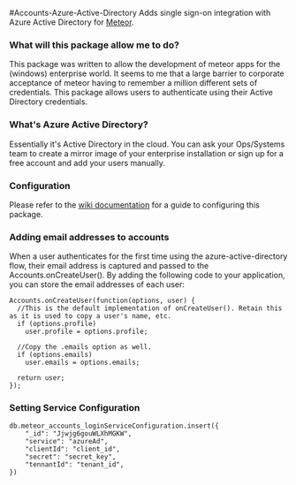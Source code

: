 #Accounts-Azure-Active-Directory
Adds single sign-on integration with Azure Active Directory for [Meteor](https://www.meteor.com/).

### What will this package allow me to do?
This package was written to allow the development of  meteor apps for the (windows) enterprise world. It seems to me that a large barrier to corporate acceptance of meteor having to remember a million different sets of credentials. This package allows users to authenticate using their Active Directory credentials.

### What's Azure Active Directory?
Essentially it's Active Directory in the cloud. You can ask your Ops/Systems team to create a mirror image of your enterprise installation or sign up for a free account and add your users manually.

### Configuration
Please refer to the [wiki documentation](https://github.com/Sornii/accounts-azure-active-directory/wiki/Getting-accounts-azure-active-directory-up-and-running) for a guide to configuring this package.

### Adding email addresses to accounts
When a user authenticates for the first time using the azure-active-directory flow, their email address is captured and passed to the Accounts.onCreateUser(). By adding the following code to your application, you can store the email addresses of each user:

    Accounts.onCreateUser(function(options, user) {
      //This is the default implementation of onCreateUser(). Retain this as it is used to copy a user's name, etc.
      if (options.profile)
        user.profile = options.profile;

      //Copy the .emails option as well.
      if (options.emails)
        user.emails = options.emails;

      return user;
    });

### Setting Service Configuration

```
db.meteor_accounts_loginServiceConfiguration.insert({
    "_id": "Jjwjg6gouWLXhMGKW",
    "service": "azureAd",
    "clientId": "client_id",
    "secret": "secret_key",
    "tennantId": "tenant_id",
})
```
